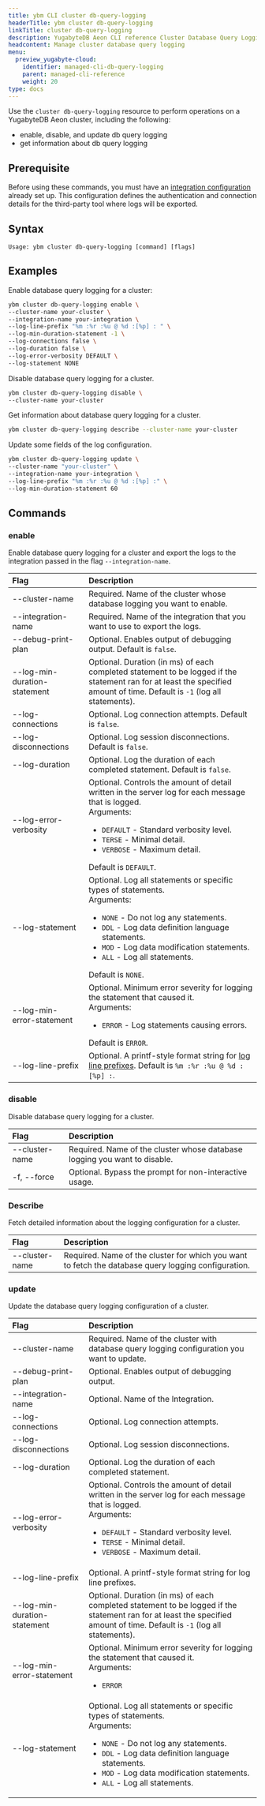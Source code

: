 ```yaml
---
title: ybm CLI cluster db-query-logging
headerTitle: ybm cluster db-query-logging
linkTitle: cluster db-query-logging
description: YugabyteDB Aeon CLI reference Cluster Database Query Logging Resource.
headcontent: Manage cluster database query logging
menu:
  preview_yugabyte-cloud:
    identifier: managed-cli-db-query-logging
    parent: managed-cli-reference
    weight: 20
type: docs
---
```


Use the `cluster db-query-logging` resource to perform operations on a YugabyteDB Aeon cluster, including the following:

- enable, disable, and update db query logging
- get information about db query logging

## Prerequisite

Before using these commands, you must have an [integration configuration](../../../cloud-monitor/logging-export.md/#prerequisites) already set up. This configuration defines the authentication and connection details for the third-party tool where logs will be exported.

## Syntax

```text
Usage: ybm cluster db-query-logging [command] [flags]
```

## Examples

Enable database query logging for a cluster:

```sh
ybm cluster db-query-logging enable \
--cluster-name your-cluster \
--integration-name your-integration \
--log-line-prefix "%m :%r :%u @ %d :[%p] : " \
--log-min-duration-statement -1 \
--log-connections false \
--log-duration false \
--log-error-verbosity DEFAULT \
--log-statement NONE
```

Disable database query logging for a cluster.

```sh
ybm cluster db-query-logging disable \
--cluster-name your-cluster
```

Get information about database query logging for a cluster.

```sh
ybm cluster db-query-logging describe --cluster-name your-cluster
```

Update some fields of the log configuration.

```sh
ybm cluster db-query-logging update \
--cluster-name "your-cluster" \
--integration-name your-integration \
--log-line-prefix "%m :%r :%u @ %d :[%p] :" \
--log-min-duration-statement 60
```

## Commands

### enable

Enable database query logging for a cluster and export the logs to the integration passed in the flag `--integration-name`.

| Flag | Description |
| :--- | :--- |
| --cluster-name | Required. Name of the cluster whose database logging you want to enable. |
| --integration-name | Required. Name of the integration that you want to use to export the logs. |
| --debug-print-plan | Optional. Enables output of debugging output. Default is `false`. |
| --log-min-duration-statement | Optional. Duration (in ms) of each completed statement to be logged if the statement ran for at least the specified amount of time. Default is `-1` (log all statements). |
| --log-connections | Optional. Log connection attempts. Default is `false`. |
| --log-disconnections | Optional. Log session disconnections. Default is `false`. |
| --log-duration | Optional. Log the duration of each completed statement. Default is `false`. |
| --log-error-verbosity | Optional. Controls the amount of detail written in the server log for each message that is logged.<br>Arguments:<br><ul><li>`DEFAULT` - Standard verbosity level.</li><li>`TERSE` - Minimal detail.</li><li>`VERBOSE` - Maximum detail.</li></ul>Default is `DEFAULT`. |
| --log-statement | Optional. Log all statements or specific types of statements.<br>Arguments:<br><ul><li>`NONE` - Do not log any statements.</li><li>`DDL` - Log data definition language statements.</li><li>`MOD` - Log data modification statements.</li><li>`ALL` - Log all statements.</li></ul>Default is `NONE`. |
| --log-min-error-statement | Optional. Minimum error severity for logging the statement that caused it.<br>Arguments:<br><ul><li>`ERROR` - Log statements causing errors.</li></ul>Default is `ERROR`. |
| --log-line-prefix | Optional. A printf-style format string for [log line prefixes](../../../cloud-monitor/logging-export.md/#include-in-the-log-prefix-log-line-prefix). Default is `%m :%r :%u @ %d :[%p] :`. |

### disable

Disable database query logging for a cluster.

| Flag | Description |
| :--- | :--- |
| --cluster-name | Required. Name of the cluster whose database logging you want to disable. |
| -f, --force | Optional. Bypass the prompt for non-interactive usage. |

### Describe

Fetch detailed information about the logging configuration for a cluster.

| Flag | Description |
| :--- | :--- |
| --cluster-name | Required. Name of the cluster for which you want to fetch the database query logging configuration. |

### update

Update the database query logging configuration of a cluster.


| Flag | Description |
| :--- | :--- |
| --cluster-name | Required. Name of the cluster with database query logging configuration you want to update. |
| --debug-print-plan | Optional. Enables output of debugging output. |
| --integration-name | Optional. Name of the Integration. |
| --log-connections | Optional. Log connection attempts. |
| --log-disconnections | Optional. Log session disconnections. |
| --log-duration | Optional. Log the duration of each completed statement. |
| --log-error-verbosity | Optional. Controls the amount of detail written in the server log for each message that is logged.<br>Arguments:<br><ul><li>`DEFAULT` - Standard verbosity level.</li><li>`TERSE` - Minimal detail.</li><li>`VERBOSE` - Maximum detail.</li></ul> |
| --log-line-prefix | Optional. A printf-style format string for log line prefixes. |
| --log-min-duration-statement | Optional. Duration (in ms) of each completed statement to be logged if the statement ran for at least the specified amount of time. Default is `-1` (log all statements). |
| --log-min-error-statement | Optional. Minimum error severity for logging the statement that caused it.<br>Arguments:<br><ul><li>`ERROR`</li></ul> |
| --log-statement | Optional. Log all statements or specific types of statements.<br>Arguments:<br><ul><li>`NONE` - Do not log any statements.</li><li>`DDL` - Log data definition language statements.</li><li>`MOD` - Log data modification statements.</li><li>`ALL` - Log all statements.</li></ul> |